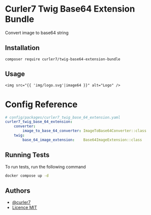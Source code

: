 # Curler7 Twig Base64 Extension Bundle
Convert image to base64 string

## Installation
```console
composer require curler7/twig-base64-extension-bundle
```

## Usage
```twig
<img src="{{ 'img/logo.svg'|image64 }}" alt="Logo" />
```

Config Reference
============

``` yaml
# config/packages/curler7_twig_base_64_extension.yaml
curler7_twig_base_64_extension:
    converter:
        image_to_base_64_converter: ImageToBase64Converter::class
    twig:
        base_64_image_extension:    Base64ImageExtension::class
```

## Running Tests
To run tests, run the following command
```sh
docker compose up -d
```


## Authors
- [@curler7](https://www.github.com/curler7)
- [Licence MIT](LICENSE)

